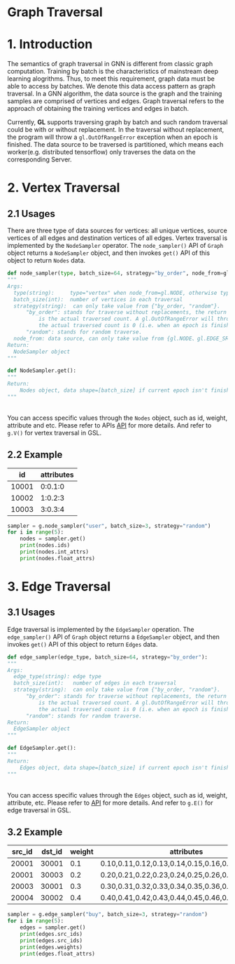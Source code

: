 # Graph Traversal

<a name="pLeth"></a>
# 1. Introduction
The semantics of graph traversal in GNN is different from classic graph computation. Training by batch is the characteristics of mainstream deep learning alogrithms. Thus, to meet this requirement, graph data must be able to access by batches. We denote this data access pattern as graph traversal. In a GNN algorithm, the data source is the graph and the training samples are comprised of vertices and edges. Graph traversal refers to the approach of obtaining the training vertices and edges in batch.

Currently, **GL** supports traversing graph by batch and such random traversal could be with or without replacement. In the traversal without replacement, the program will throw a `gl.OutOfRangeError` exception when an epoch is finished. The data source to be traversed is partitioned, which means each worker(e.g. distributed tensorflow) only traverses the data on the corresponding Server.

<a name="Fj1gp"></a>
# 2. Vertex Traversal
<a name="HEDng"></a>
## 2.1 Usages
There are three type of data sources for vertices: all unique vertices, source vertices of all edges and destination vertices of all edges. Vertex traversal is implemented by the `NodeSampler` operator. The `node_sampler()` API of `Graph` object returns a `NodeSampler` object, and then invokes `get()` API of this object to return `Nodes` data.

```python
def node_sampler(type, batch_size=64, strategy="by_order", node_from=gl.NODE):
"""
Args:
  type(string):     type="vertex" when node_from=gl.NODE, otherwise type="edge";
  batch_size(int):  number of vertices in each traversal
  strategy(string):  can only take value from {"by_order, "random"}.
      "by_order": stands for traverse without replacements, the return number 
          is the actual traversed count. A gl.OutOfRangeError will throw if 
          the actual traversed count is 0 (i.e. when an epoch is finished); 
      "random": stands for random traverse.
  node_from: data source, can only take value from {gl.NODE、gl.EDGE_SRC、gl.EDGE_DST}
Return:
  NodeSampler object
"""
```

```python
def NodeSampler.get():
"""
Return:
    Nodes object, data shape=[batch_size] if current epoch isn't finished.
"""
```

<br />You can access specific values through the `Nodes` object, such as id, weight, attribute and etc. Please refer to APIs [API](graph_query_cn.md#FPU74) for more details. And refer to `g.V()` for vertex traversal in GSL.<br />

<a name="aNB50"></a>
## 2.2 Example
| id | attributes |
| --- | --- |
| 10001 | 0:0.1:0 |
| 10002 | 1:0.2:3 |
| 10003 | 3:0.3:4 |

```python
sampler = g.node_sampler("user", batch_size=3, strategy="random")
for i in range(5):
    nodes = sampler.get()
    print(nodes.ids)
    print(nodes.int_attrs)
    print(nodes.float_attrs)
```

<a name="8lRI5"></a>
# 3. Edge Traversal
<a name="EWBuj"></a>
## 3.1 Usages
 Edge traversal is implemented by the `EdgeSampler` operation. The `edge_sampler()` API of `Graph` object returns a `EdgeSampler` object, and then invokes `get()` API of this object to return `Edges` data.

```python
def edge_sampler(edge_type, batch_size=64, strategy="by_order"):
"""
Args:
  edge_type(string): edge type
  batch_size(int):   number of edges in each traversal
  strategy(string):  can only take value from {"by_order, "random"}.
      "by_order": stands for traverse without replacements, the return number 
          is the actual traversed count. A gl.OutOfRangeError will throw if 
          the actual traversed count is 0 (i.e. when an epoch is finished); 
      "random": stands for random traverse.
Return:
  EdgeSampler object
"""
```
```python
def EdgeSampler.get():
"""
Return:
    Edges object, data shape=[batch_size] if current epoch isn't finished.
"""
```
<br />You can access specific values through the `Edges` object, such as id, weight, attribute, etc. Please refer to [API](graph_query_cn.md#FPU74) for more details. And refer to `g.E()` for edge traversal in GSL.<br />

<a name="RVPmZ"></a>
## 3.2 Example
| src_id | dst_id | weight | attributes |
| --- | --- | --- | --- |
| 20001 | 30001 | 0.1 | 0.10,0.11,0.12,0.13,0.14,0.15,0.16,0.17,0.18,0.19 |
| 20001 | 30003 | 0.2 | 0.20,0.21,0.22,0.23,0.24,0.25,0.26,0.27,0.28,0.29 |
| 20003 | 30001 | 0.3 | 0.30,0.31,0.32,0.33,0.34,0.35,0.36,0.37,0.38,0.39 |
| 20004 | 30002 | 0.4 | 0.40,0.41,0.42,0.43,0.44,0.45,0.46,0.47,0.48,0.49 |

```python
sampler = g.edge_sampler("buy", batch_size=3, strategy="random")
for i in range(5):
    edges = sampler.get()
    print(edges.src_ids)
    print(edges.src_ids)
    print(edges.weights)
    print(edges.float_attrs)
```

<br />
